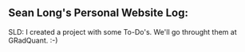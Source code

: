 ## Sean Long's Personal Website Log:


SLD: I created a project with some To-Do's. We'll go throught them at GRadQuant. :-)
